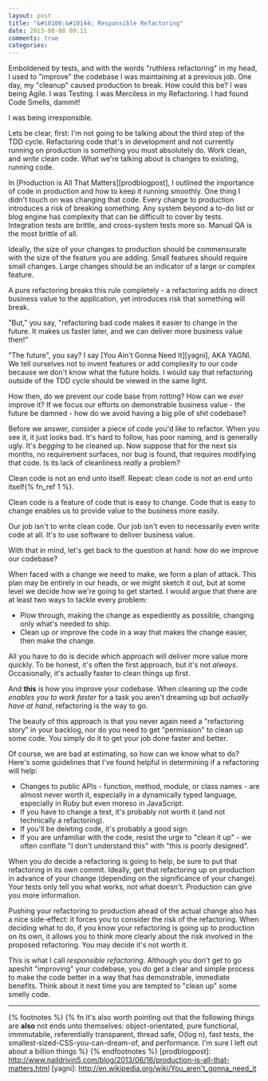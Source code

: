 ```yaml
---
layout: post
title: "&#10106;&#10144; Responsible Refactoring"
date: 2013-08-08 09:11
comments: true
categories: 
---
```

Emboldened by tests, and with the words "ruthless refactoring" in my head, I used to "improve" the codebase I was maintaining at a previous job.  One day,
my "cleanup" caused production to break.  How could this be?  I was being Agile.  I was Testing.  I was Merciless in my Refactoring.  I had found Code
Smells, dammit!

I was being irresponsible.

<!-- more -->

Lets be clear, first:  I'm not going to be talking about the third step of the TDD cycle.  Refactoring code that's in development and not
currently running on production is something you must absolutely do.  Work clean, and _write_ clean code.  What we're talking about is changes to existing,
running code.

In [Production is All That Matters][prodblogpost], I outlined the importance of code in production and how to keep it running smoothly.  One thing I
didn't touch on was changing that code.  Every change to production introduces a risk of breaking something.  Any system beyond a to-do list or blog
engine has complexity that can be difficult to cover by tests.  Integration tests are brittle, and cross-system tests more so.  Manual QA is the most
brittle of all.

Ideally, the size of your changes to production should be commensurate with the size of the feature you are adding.  Small features should require small
changes.  Large changes should be an indicator of a large or complex feature.

A pure refactoring breaks this rule completely - a refactoring adds no direct business value to the application, yet introduces risk that something will break.

"But," you say, "refactoring bad code makes it easier to change in the future.  It makes us faster later, and we can deliver more business value then!"

"The future", you say?  I say [You Ain't Gonna Need It][yagni], AKA YAGNI.  We tell ourselves not to invent features or add complexity to our code because
we don't know what the future holds.  I would say that refactoring outside of the TDD cycle should be viewed in the same light.

How then, do we prevent our code base from rotting?  How can we *ever* improve it?  If we focus our efforts on demonstrable business value - the future
be damned - how do we avoid having a big pile of shit codebase?

Before we answer, consider a piece of code you'd like to refactor.  When you see it, it just looks bad.  It's hard to follow, has poor naming, and is
generally ugly.  It's _begging_ to be cleaned up.  Now suppose that for the next six months, no requirement surfaces, nor bug is found, that requires modifying that code. Is its lack of cleanliness _really_ a problem?

Clean code is not an end unto itself.  Repeat: clean code is not an end unto itself{% fn_ref 1 %}.

Clean code is a feature of code that is easy to change.  Code that is easy to change enables us to provide value to the business more easily.

Our job isn't to write clean code.  Our job isn't even to necessarily even write code at all.  It's to use software to deliver business value.

With that in mind, let's get back to the question at hand: how do we improve our codebase?

When faced with a change we need to make, we form a plan of attack.  This plan may be entirely in our heads, or we might sketch it out, but at some level
we decide how we're going to get started.  I would argue that there are at least two ways to tackle every problem:

* Plow through, making the change as expediently as possible, changing only what's needed to ship.
* Clean up or improve the code in a way that makes the change easier, then make the change.

All you have to do is decide which approach will deliver more value more quickly.  To be honest, it's often the first approach, but it's not *always*.
Occasionally, it's actually faster to clean things up first.

And **this** is how you improve your codebase. When cleaning up the code _enables you to work faster_ for a task you aren't dreaming up but _actually have at
hand_, refactoring is the way to go.

The beauty of this approach is that you never again need a "refactoring story" in your backlog, nor do you need to get "permission" to clean up some code.   You simply do it to get your job done faster and better.

Of course, we are bad at estimating, so how can we know what to do?  Here's some guidelines that I've found helpful in determining if a refactoring will
help:

* Changes to public APIs - function, method, module, or class names - are almost never worth it, especially in a dynamically typed language, especially in Ruby but even moreso in JavaScript.
* If you have to change a test, it's probably not worth it (and not technically a refactoring).
* If you'll be deleting code, it's probably a good sign.
* If you are unfamiliar with the code, resist the urge to "clean it up" - we often conflate "I don't understand this" with "this is poorly designed".

When you *do* decide a refactoring is going to help, be sure to put that refactoring in its own commit.  Ideally, get that refactoring up on production in advance
of your change (depending on the significance of your change).  Your tests only tell you what works, not what doesn't.  Production can give you more
information.

Pushing your refactoring to production ahead of the actual change also has a nice side-effect: it forces you to consider the risk of the refactoring.  When deciding what to do, if you know your refactoring is going up to production on its own, it allows you to think more clearly about the risk involved in the proposed refactoring.  You may decide it's not worth it.

This is what I call _responsible refactoring_.  Although you don't get to go apeshit "improving" your codebase, you do get a clear and simple process to make the code better in a way that has demonstrable, immediate benefits.  Think about it next time you are tempted to "clean up" some smelly code.

----

{% footnotes %}
  {% fn It's also worth pointing out that the following things are <strong>also</strong> not ends unto themselves: object-orientated, pure functional, immmutabile, referentially transparent, thread safe, O(log n), fast tests, the smallest-sized-CSS-you-can-dream-of, and performance.  I'm sure I left out about a billion things %}
{% endfootnotes %}
[prodblogpost]: http://www.naildrivin5.com/blog/2013/06/16/production-is-all-that-matters.html
[yagni]: http://en.wikipedia.org/wiki/You_aren't_gonna_need_it
